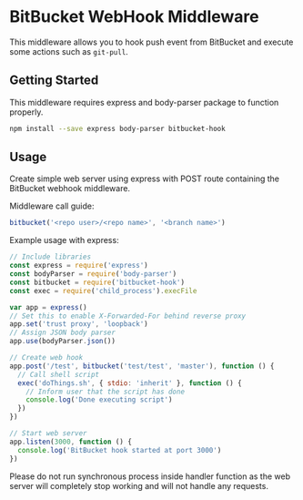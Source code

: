 BitBucket WebHook Middleware
=============================

This middleware allows you to hook push event from BitBucket and execute some
actions such as `git-pull`.

## Getting Started

This middleware requires express and body-parser package to function properly.

```sh
npm install --save express body-parser bitbucket-hook
```

## Usage

Create simple web server using express with POST route containing the BitBucket
webhook middleware.

Middleware call guide:

```javascript
bitbucket('<repo user>/<repo name>', '<branch name>')
```

Example usage with express:

```javascript
// Include libraries
const express = require('express')
const bodyParser = require('body-parser')
const bitbucket = require('bitbucket-hook')
const exec = require('child_process').execFile

var app = express()
// Set this to enable X-Forwarded-For behind reverse proxy
app.set('trust proxy', 'loopback')
// Assign JSON body parser
app.use(bodyParser.json())

// Create web hook
app.post('/test', bitbucket('test/test', 'master'), function () {
  // Call shell script
  exec('doThings.sh', { stdio: 'inherit' }, function () {
    // Inform user that the script has done
    console.log('Done executing script')
  })
})

// Start web server
app.listen(3000, function () {
  console.log('BitBucket hook started at port 3000')
})
```

Please do not run synchronous process inside handler function as the web
server will completely stop working and will not handle any requests.
